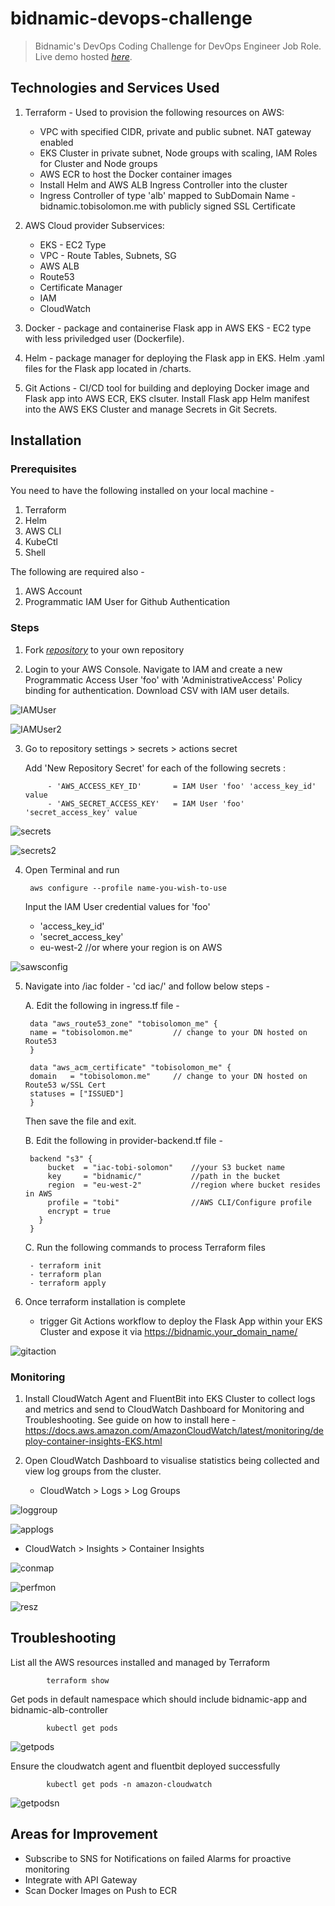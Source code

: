 # bidnamic-devops-challenge

> Bidnamic's DevOps Coding Challenge for DevOps Engineer Job Role.  
> Live demo hosted [_here_](https://bidnamic.tobisolomon.me/). 

## Technologies and Services Used

1. Terraform - Used to provision the following resources on AWS:
    - VPC with specified CIDR, private and public subnet. NAT gateway enabled
    - EKS Cluster in private subnet, Node groups with scaling, IAM Roles for Cluster and Node groups
    - AWS ECR to host the Docker container images
    - Install Helm and AWS ALB Ingress Controller into the cluster
    - Ingress Controller of type 'alb' mapped to SubDomain Name - bidnamic.tobisolomon.me with publicly signed SSL Certificate

2. AWS Cloud provider
   Subservices:
   - EKS - EC2 Type 
   - VPC - Route Tables, Subnets, SG
   - AWS ALB
   - Route53
   - Certificate Manager
   - IAM
   - CloudWatch

3. Docker - package and containerise Flask app in AWS EKS - EC2 type with less priviledged user (Dockerfile).

4. Helm - package manager for deploying the Flask app in EKS. Helm .yaml files for the Flask app located in /charts.

5. Git Actions - CI/CD tool for building and deploying Docker image and Flask app into AWS ECR, EKS clsuter. Install Flask app Helm manifest into the AWS EKS Cluster and manage Secrets in Git Secrets.


## Installation
### Prerequisites 
You need to have the following installed on your local machine -

1. Terraform
2. Helm
3. AWS CLI
5. KubeCtl
6. Shell 

The following are required also -

1. AWS Account
2. Programmatic IAM User for Github Authentication
 

### Steps
1. Fork [_repository_](https://github.com/kryfnut/bidnamic-devops-challenge.git) to your own repository
    
2. Login to your AWS Console. Navigate to IAM and create a new Programmatic Access User 'foo' with 'AdministrativeAccess' Policy binding for authentication. Download CSV with IAM user details.

![IAMUser](./images/IAMUser.png)

![IAMUser2](./images/IAMUser2.png)
    
3. Go to repository settings > secrets > actions secret
    
    Add 'New Repository Secret' for each of the following secrets :

            - 'AWS_ACCESS_KEY_ID'       = IAM User 'foo' 'access_key_id' value 
            - 'AWS_SECRET_ACCESS_KEY'   = IAM User 'foo' 'secret_access_key' value

![secrets](./images/secret.png)

![secrets2](./images/secret2.png)

4. Open Terminal and run 

        aws configure --profile name-you-wish-to-use
    
    Input the IAM User credential values for 'foo'
    - 'access_key_id'
    - 'secret_access_key'
    - eu-west-2             //or where your region is on AWS

![sawsconfig](./images/awsconfig.png)
    
5. Navigate into /iac folder - 'cd iac/' and follow below steps -

    A. Edit the following in ingress.tf file -
    
        data "aws_route53_zone" "tobisolomon_me" {
        name = "tobisolomon.me"         // change to your DN hosted on Route53
        }

        data "aws_acm_certificate" "tobisolomon_me" {
        domain   = "tobisolomon.me"     // change to your DN hosted on Route53 w/SSL Cert
        statuses = ["ISSUED"]
        }                

    Then save the file and exit.

    B. Edit the following in provider-backend.tf file -

        backend "s3" {
            bucket  = "iac-tobi-solomon"    //your S3 bucket name 
            key     = "bidnamic/"           //path in the bucket
            region  = "eu-west-2"           //region where bucket resides in AWS
            profile = "tobi"                //AWS CLI/Configure profile 
            encrypt = true
          }
        }

    C.  Run the following commands to process Terraform files

        - terraform init        
        - terraform plan        
        - terraform apply       

6. Once terraform installation is complete
    - trigger Git Actions workflow to deploy the Flask App within your EKS Cluster and expose it via https://bidnamic.your_domain_name/


![gitaction](./images/gitaction.png)


### Monitoring
    
1. Install CloudWatch Agent and FluentBit into EKS Cluster to collect logs and metrics and send to CloudWatch Dashboard for Monitoring and Troubleshooting. See guide on how to install here - https://docs.aws.amazon.com/AmazonCloudWatch/latest/monitoring/deploy-container-insights-EKS.html

2. Open CloudWatch Dashboard to visualise statistics being collected and view log groups from the cluster.
   - CloudWatch > Logs > Log Groups

    
![loggroup](./images/loggroup.png)

![applogs](./images/applogs.png)


   - CloudWatch > Insights > Container Insights


![conmap](./images/conmap.png)

![perfmon](./images/perfmon.png)

![resz](./images/resz.png)

## Troubleshooting
List all the AWS resources installed and managed by Terraform
            
            terraform show                          

Get pods in default namespace which should include bidnamic-app and bidnamic-alb-controller
            
            kubectl get pods                         

![getpods](./images/getpods.png)

Ensure the cloudwatch agent and fluentbit deployed successfully
            
            kubectl get pods -n amazon-cloudwatch    

![getpodsn](./images/getpodsn.png)

## Areas for Improvement
- Subscribe to SNS for Notifications on failed Alarms for proactive monitoring
- Integrate with API Gateway
- Scan Docker Images on Push to ECR